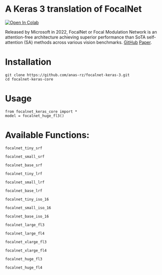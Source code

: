 # A Keras 3 translation of FocalNet
<a target="_blank" href="https://colab.research.google.com/github/anas-rz/focalnet-keras-core/blob/main/colab_usage.ipynb">
  <img src="https://colab.research.google.com/assets/colab-badge.svg" alt="Open In Colab"/>
</a>

Released by Microsoft in 2022, FocalNet or Focal Modulation Network is an attention-free architecture achieving superior performance than SoTA self-attention (SA) methods across various vision benchmarks.  [GitHub](https://github.com/microsoft/FocalNet/) [Paper](https://arxiv.org/abs/2203.11926).


# Installation



```
git clone https://github.com/anas-rz/focalnet-keras-3.git
cd focalnet-keras-core
```

# Usage

```
from focalnet_keras_core import *
model = focalnet_huge_fl3()

```

# Available Functions:


```
focalnet_tiny_srf

focalnet_small_srf

focalnet_base_srf

focalnet_tiny_lrf

focalnet_small_lrf

focalnet_base_lrf

focalnet_tiny_iso_16

focalnet_small_iso_16

focalnet_base_iso_16

focalnet_large_fl3

focalnet_large_fl4

focalnet_xlarge_fl3

focalnet_xlarge_fl4

focalnet_huge_fl3

focalnet_huge_fl4
```

